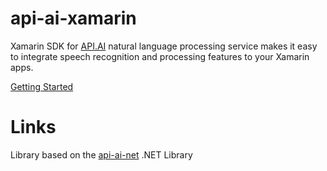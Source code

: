 # api-ai-xamarin

Xamarin SDK for [API.AI](http://api.ai) natural language processing service makes it easy to integrate speech recognition and processing features to your Xamarin apps.

[Getting Started](ApiAiSDK/component/GettingStarted.md)

# Links

Library based on the [api-ai-net](https://github.com/api-ai/api-ai-net) .NET Library
